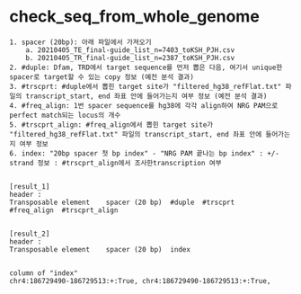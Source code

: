 # check_seq_from_whole_genome

    1. spacer (20bp): 아래 파일에서 가져오기
        a. 20210405_TE_final-guide_list_n=7403_toKSH_PJH.csv
        b. 20210405_TR_final-guide_list_n=2387_toKSH_PJH.csv
    2. #duple: Dfam, TRD에서 target sequence를 먼저 뽑은 다음, 여기서 unique한 spacer로 target할 수 있는 copy 정보 (예전 분석 결과)
    3. #trscprt: #duple에서 뽑힌 target site가 "filtered_hg38_refFlat.txt" 파일의 transcript_start, end 좌표 안에 들어가는지 여부 정보 (예전 분석 결과)
    4. #freq_align: 1번 spacer sequence를 hg38에 각각 align하여 NRG PAM으로 perfect match되는 locus의 개수
    5. #trscprt_align: #freq_align에서 뽑힌 target site가 "filtered_hg38_refFlat.txt" 파일의 transcript_start, end 좌표 안에 들어가는지 여부 정보
    6. index: "20bp spacer 첫 bp index" - "NRG PAM 끝나는 bp index" : +/- strand 정보 : #trscprt_align에서 조사한transcription 여부

    
    [result_1]
    header : 
    Transposable element	spacer (20 bp)	#duple	#trscprt	#freq_align  #trscprt_align
    
    
    [result_2]
    header :
    Transposable element	spacer (20 bp)	index

    
    column of "index"
    chr4:186729490-186729513:+:True, chr4:186729490-186729513:+:True,